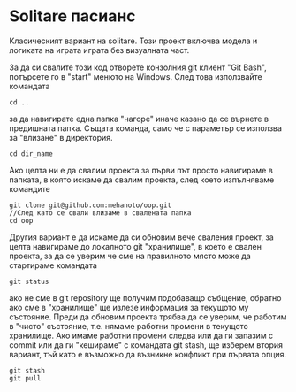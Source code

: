# Solitare пасианс
Класическият вариант на solitare. Този проект включва модела и логиката на играта играта без визуалната част.

За да си свалите този код отворете конзолния git клиент "Git Bash", потърсете го в "start" менюто на Windows. След това използвайте командата 
```
cd ..
```
за да навигирате една папка "нагоре" иначе казано да се върнете в предишната папка. Същата команда, само че с параметър се използва за "влизане" в директория.
```
cd dir_name
```
Ако целта ни е да свалим проекта за първи път просто навигираме в папката, в която искаме да свалим проекта, след което изпълняваме командите
```
git clone git@github.com:mehanoto/oop.git
//След като се свали влизаме в свалената папка
cd oop
```

Другия вариант е да искаме да си обновим вече сваления проект, за целта навигираме до локалното git "хранилище", в което е свален проекта, за да се уверим че сме на правилното място може да стартираме командата
```
git status
```
ако не сме в git repository ще получим подобаващо събщение, обратно ако сме в "хранилище" ще излезе информация за текущото му състояние. Преди да обновим проекта трябва да се уверим, че работим в "чисто" състояние, т.е. нямаме работни промени в текущото хранилище. Ако имаме работни промени следва или да ги запазим с commit или да ги "кешираме" с командата git stash, ще изберем втория вариант, тъй като е възможно да възникне конфликт при първата опция.
```
git stash
git pull 
```